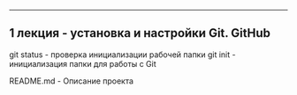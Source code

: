 ---------------------------------------------------------------
1 лекция - установка и настройки Git. GitHub
---------------------------------------------------------------

git status - проверка инициализации рабочей папки
git init - инициализация папки для работы с Git










README.md - Описание проекта 